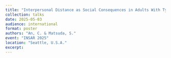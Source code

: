 ```yaml
---
title: "Interpersonal Distance as Social Consequences in Adults With Typical Development with Varying Autism Spectrum Quotient: A Gaze-Contingent Study"
collection: talks
date: 2025-05-03
audience: international
format: poster
authors: "An, C. & Matsuda, S."
event: "INSAR 2025"
location: "Seattle, U.S.A."
excerpt: 
---
```

